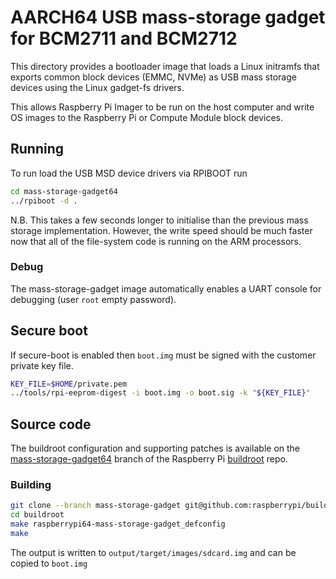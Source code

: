 # AARCH64 USB mass-storage gadget for BCM2711 and BCM2712

This directory provides a bootloader image that loads a Linux
initramfs that exports common block devices (EMMC, NVMe) as
USB mass storage devices using the Linux gadget-fs drivers.

This allows Raspberry Pi Imager to be run on the host computer
and write OS images to the Raspberry Pi or Compute Module block devices.

## Running
To run load the USB MSD device drivers via RPIBOOT run
```bash
cd mass-storage-gadget64
../rpiboot -d .

```
N.B. This takes a few seconds longer to initialise than the 
previous mass storage implementation. However, the write speed
should be much faster now that all of the file-system code
is running on the ARM processors.

### Debug
The mass-storage-gadget image automatically enables a UART console for debugging (user `root` empty password).

## Secure boot
If secure-boot is enabled then `boot.img` must be signed with the customer private key file.
```bash
KEY_FILE=$HOME/private.pem
../tools/rpi-eeprom-digest -i boot.img -o boot.sig -k "${KEY_FILE}"
```

## Source code
The buildroot configuration and supporting patches is available on
the [mass-storage-gadget64](https://github.com/raspberrypi/buildroot/tree/mass-storage-gadget64)
branch of the Raspberry Pi [buildroot](https://github.com/raspberrypi/buildroot) repo.

### Building
```bash
git clone --branch mass-storage-gadget git@github.com:raspberrypi/buildroot.git
cd buildroot
make raspberrypi64-mass-storage-gadget_defconfig
make
```

The output is written to `output/target/images/sdcard.img` and can be copied
to `boot.img`
